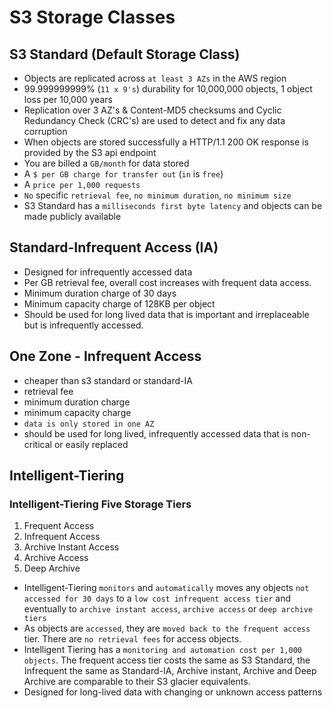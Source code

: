 # S3 Storage Classes

## S3 Standard (Default Storage Class)

- Objects are replicated across `at least 3 AZs` in the AWS region
- 99.999999999% (`11 x 9's`) durability for 10,000,000 objects, 1 object loss per 10,000 years
- Replication over 3 AZ's & Content-MD5 checksums and Cyclic Redundancy Check (CRC's) are used to detect and fix any data corruption
- When objects are stored successfully a HTTP/1.1 200 OK response is provided by the S3 api endpoint
- You are billed a `GB/month` for data stored
- A `$ per GB charge for transfer out` (`in` is `free`)
- A `price per 1,000 requests`
- `No` specific `retrieval fee`, `no minimum duration`, `no minimum size`
- S3 Standard has a `milliseconds first byte latency` and objects can be made publicly available

## Standard-Infrequent Access (IA)

- Designed for infrequently accessed data
- Per GB retrieval fee, overall cost increases with frequent data access.
- Minimum duration charge of 30 days
- Minimum capacity charge of 128KB per object
- Should be used for long lived data that is important and irreplaceable but is infrequently accessed.

## One Zone - Infrequent Access

- cheaper than s3 standard or standard-IA
- retrieval fee
- minimum duration charge
- minimum capacity charge
- `data is only stored in one AZ`
- should be used for long lived, infrequently accessed data that is non-critical or easily replaced

## Intelligent-Tiering

### Intelligent-Tiering Five Storage Tiers

1. Frequent Access
1. Infrequent Access
1. Archive Instant Access
1. Archive Access
1. Deep Archive

- Intelligent-Tiering `monitors` and `automatically` moves any objects `not accessed for 30 days` to a `low cost infrequent access tier` and eventually to `archive instant access`, `archive access` or `deep archive tiers`
- As objects are `accessed`, they are `moved back to the frequent access` tier. There are `no retrieval fees` for access objects.
- Intelligent Tiering has a `monitoring and automation cost per 1,000 objects`. The frequent access tier costs the same as S3 Standard, the Infrequent the same as Standard-IA, Archive instant, Archive and Deep Archive are comparable to their S3 glacier equivalents.
- Designed for long-lived data with changing or unknown access patterns